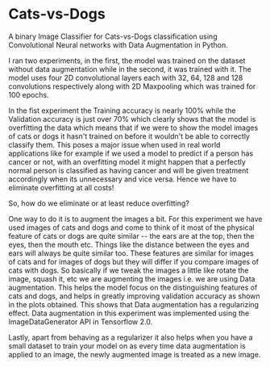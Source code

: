# Cats-vs-Dogs
A binary Image Classifier for Cats-vs-Dogs classification using Convolutional Neural networks with Data Augmentation in Python.

I ran two experiments, in the first, the model was trained on the dataset without data augmentation while in the second, it was trained with it.
The model uses four 2D convolutional layers each with 32, 64, 128 and 128 convolutions respectively along with 2D Maxpooling which was trained for 100 epochs.

In the fist experiment the Training accuracy is nearly 100% while the Validation accuracy is just over 70% which clearly shows that the model is overfitting the data which means that if we were to show the model images of cats or dogs it hasn't trained on before it wouldn't be able to correctly classify them. This poses a major issue when used in real world applications like for example if we used a model to predict if a person has cancer or not, with an overfitting model it might happen that a perfectly normal person is classified as having cancer and will be given treatment accordingly when its unnecessary and vice versa. Hence we have to eliminate overfitting at all costs!

So, how do we eliminate or at least reduce overfitting?

One way to do it is to augment the images a bit. For this experiment we have used images of cats and dogs and come to think of it most of the physical feature of cats or dogs are quite similar -- the ears are at the top, then the eyes, then the mouth etc. Things like the distance between the eyes and ears will always be quite similar too. These features are similar for images of cats and for images of dogs but they will differ if you compare images of cats with dogs.
So basically if we tweak the images a little like rotate the image, squash it, etc we are augmenting the images i.e. we are using Data augmentation. This helps the model focus on the distinguishing features of cats and dogs, and helps in greatly improving validation accuracy as shown in the plots obtained. This shows that Data augmentation has a regularizing effect. Data augmentation in this experiment was implemented using the ImageDataGenerator API in Tensorflow 2.0.

Lastly, apart from behaving as a regularizer it also helps when you have a small dataset to train your model on as every time data augmentation is applied to an image, the newly augmented image is treated as a new image.
